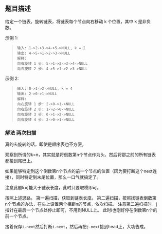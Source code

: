 ## 题目描述
给定一个链表，旋转链表，将链表每个节点向右移动 k 个位置，其中 k 是非负数。

示例 1:
>```
>输入: 1->2->3->4->5->NULL, k = 2
>输出: 4->5->1->2->3->NULL
>解释:
>向右旋转 1 步: 5->1->2->3->4->NULL
>向右旋转 2 步: 4->5->1->2->3->NULL
>```

示例 2:
>```
>输入: 0->1->2->NULL, k = 4
>输出: 2->0->1->NULL
>解释:
>向右旋转 1 步: 2->0->1->NULL
>向右旋转 2 步: 1->2->0->NULL
>向右旋转 3 步: 0->1->2->NULL
>向右旋转 4 步: 2->0->1->NULL
>```

### 解法 两次扫描
真的去旋转的话，即使是顺序表也不方便。

观察到所谓的k=n，其实就是将倒数第n个节点作为头，然后将那之前的所有链表都接到尾巴上。

如果能够特定到这个倒数第n个节点的前一个节点的位置（因为要打断这个next连接），同时特定到末尾位置，那么一口气就搞定了。

注意此题k可能大于链表长度，此时只要取模即可。

按照上述思路。
第一遍扫描，获取到链表长度。
第二遍扫描，按照找链表倒数第n个节点的办法，在头上设置两个相距n的节点，依次扫描。
注意第二遍扫描时，j指针在最后一个节点处停止即可，不用到NULL上。
此时i也刚好停在倒数第n个的前一个节点。

接着保存`i.next`然后打断`i.next`，然后再把`j.next`接到head上，大功告成。
